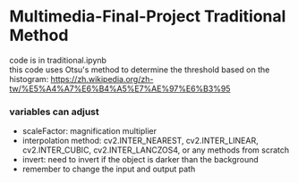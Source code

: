 # Multimedia-Final-Project Traditional Method
code is in traditional.ipynb  
this code uses Otsu's method to determine the threshold based on the histogram: https://zh.wikipedia.org/zh-tw/%E5%A4%A7%E6%B4%A5%E7%AE%97%E6%B3%95
### variables can adjust
- scaleFactor: magnification multiplier
- interpolation method: cv2.INTER_NEAREST, cv2.INTER_LINEAR, cv2.INTER_CUBIC, cv2.INTER_LANCZOS4, or any methods from scratch
- invert: need to invert if the object is darker than the background
- remember to change the input and output path
